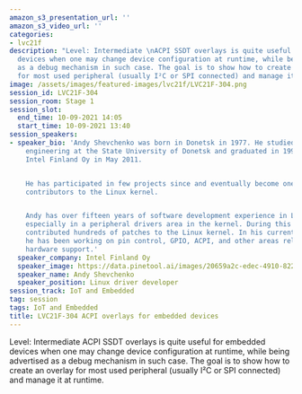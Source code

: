 ```yaml
---
amazon_s3_presentation_url: ''
amazon_s3_video_url: ''
categories:
- lvc21f
description: "Level: Intermediate \nACPI SSDT overlays is quite useful for embedded
  devices when one may change device configuration at runtime, while being advertised
  as a debug mechanism in such case. The goal is to show how to create an overlay
  for most used peripheral (usually I²C or SPI connected) and manage it at runtime."
image: /assets/images/featured-images/lvc21f/LVC21F-304.png
session_id: LVC21F-304
session_room: Stage 1
session_slot:
  end_time: 10-09-2021 14:05
  start_time: 10-09-2021 13:40
session_speakers:
- speaker_bio: 'Andy Shevchenko was born in Donetsk in 1977. He studied electronics
    engineering at the State University of Donetsk and graduated in 1999. Andy joined
    Intel Finland Oy in May 2011.


    He has participated in few projects since and eventually become one of the active
    contributors to the Linux kernel.


    Andy has over fifteen years of software development experience in Linux environment,
    especially in a peripheral drivers area in the kernel. During this time he has
    contributed hundreds of patches to the Linux kernel. In his current position,
    he has been working on pin control, GPIO, ACPI, and other areas related to the
    hardware support.'
  speaker_company: Intel Finland Oy
  speaker_image: https://data.pinetool.ai/images/20659a2c-edec-4910-822c-4aef20d61562.jpeg
  speaker_name: Andy Shevchenko
  speaker_position: Linux driver developer
session_track: IoT and Embedded
tag: session
tags: IoT and Embedded
title: LVC21F-304 ACPI overlays for embedded devices
---
```


Level: Intermediate 
ACPI SSDT overlays is quite useful for embedded devices when one may change device configuration at runtime, while being advertised as a debug mechanism in such case. The goal is to show how to create an overlay for most used peripheral (usually I²C or SPI connected) and manage it at runtime.